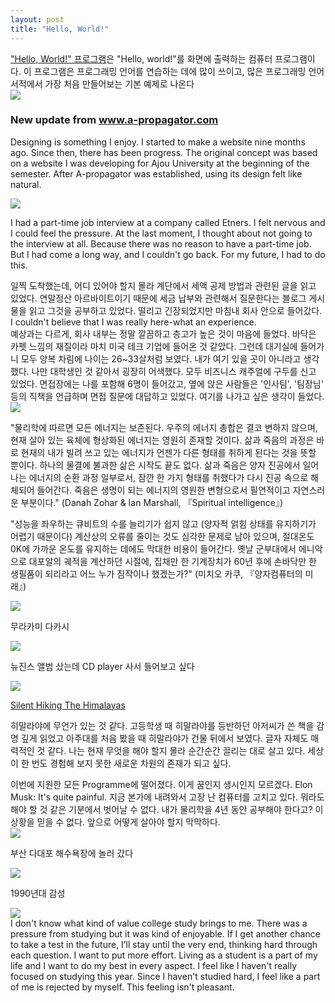 ```yaml
---
layout: post
title: "Hello, World!"
---
```


<div class="txt">
  <a href="https://ko.wikipedia.org/wiki/%22Hello,_World!%22_프로그램">"Hello, World!" 프로그램</a>은 "Hello, world!"를 화면에 출력하는 컴퓨터 프로그램이다. 
  이 프로그램은 프로그래밍 언어를 연습하는 데에 많이 쓰이고, 많은 프로그래밍 언어 서적에서 가장 처음 만들어보는 기본 예제로 나온다
</div>


<div class="img">
  <img src="https://github.com/user-attachments/assets/e191acad-5991-4b11-a272-25db1358f86d">
</div>

<div class="txt"><h3> New update from <a href="https://www.a-propagator.com"> www.a-propagator.com </a></h3></div> 


Designing is something I enjoy. I started to make a website nine months ago. Since then, there has been progress. 
The original concept was based on a website I was developing for Ajou University at the beginning of the semester. 
After A-propagator was established, using its design felt like natural. 








<div class="sm-top"></div>

<div class="img">
  <img src="https://github.com/user-attachments/assets/836dce79-61c5-4e90-80da-50844a204243">
</div>



<div class="s-top"></div>
  
  I had a part-time job interview at a company called Etners. I felt nervous and I could feel the pressure. At the last moment, I thought about not going to the interview at all. Because there was no reason to have a part-time job. But I had come a long way, and I couldn't go back. For my future, I had to do this.


<div class="s-top"></div>
  일찍 도착했는데, 어디 있어야 할지 몰라 계단에서 세액 공제 방법과 관련된 글을 읽고 있었다. 연말정산 아르바이트이기 때문에 세금 납부와 관련해서 질문한다는 블로그 게시물을 읽고 그것을 공부하고 있었다. 떨리고 긴장되었지만 마침내 회사 안으로 들어갔다. I couldn't believe that I was really here-what an experience. 



<div class="s-top"></div>
  예상과는 다르게, 회사 내부는 정말 깔끔하고 층고가 높은 것이 마음에 들었다. 바닥은 카펫 느낌의 재질이라 마치 미국 테크 기업에 들어온 것 같았다. 그런데 대기실에 들어가니 모두 양복 차림에 나이는 26~33살처럼 보였다. 내가 여기 있을 곳이 아니라고 생각했다. 나만 대학생인 것 같아서 굉장히 어색했다. 모두 비즈니스 캐주얼에 구두를 신고 있었다. 면접장에는 나를 포함해 6명이 들어갔고, 옆에 앉은 사람들은 '인사팀', '팀장님' 등의 직책을 언급하며 면접 질문에 대답하고 있었다. 여기를 나가고 싶은 생각이 들었다. 



<div class="img">
  <img src="https://github.com/user-attachments/assets/e0ec4999-b5c9-42b3-a1ae-742b65c2eb57">
</div>

<div class="s-top"></div>

"물리학에 따르면 모든 에너지는 보존된다. 우주의 에너지 총합은 결코 변하지 않으며, 현재 살아 있는 육체에 형상화된 에너지는 영원히 존재할 것이다.
삶과 죽음의 과정은 바로 현재의 내가 빌려 쓰고 있는 에너지가 언젠가 다른 형태를 취하게 된다는 것을 뜻할 뿐이다. 하나의 물결에 불과한 삶은 시작도 끝도 없다.
삶과 죽음은 양자 진공에서 일어나는 에너지의 순환 과정 일부로서, 잠깐 한 가지 형태를 취했다가 다시 진공 속으로 해체되어 들어간다. 죽음은 생명이 되는 에너지의 영원한 변형으로서 필연적이고 자연스러운 부분이다."
(Danah Zohar & Ian Marshall, 『Spiritual intelligence』)



<div class="s-top"></div>

"성능을 좌우하는 큐비트의 수를 늘리기가 쉽지 않고 (양자적 얽힘 상태를 유지하기가 어렵기 때문이다) 계산상의 오류를 줄이는 것도 심각한 문제로 남아 있으며, 절대온도 0K에 가까운 온도를 유지하는 데에도 막대한 비용이 들어간다.
옛날 군부대에서 에니악으로 대포알의 궤적을 계산하던 시절에, 집채만 한 기계장치가 60년 후에 손바닥만 한 생필품이 되리라고 어느 누가 짐작이나 했겠는가?"
(미치오 카쿠, 『양자컴퓨터의 미래』)






<div class="img">
  
  <img src="https://github.com/user-attachments/assets/e4e9668f-bdb8-455c-9864-8af66007a7fe">

</div>


<div class="txt">

  무라카미 다카시 
  
</div>


<div class="img">

  <img src="https://github.com/user-attachments/assets/6a869dec-ece5-417d-a839-14f6287a82bb">

</div>






<div class="txt">
  
 뉴진스 앨범 샀는데 CD player 사서 들어보고 싶다

</div>



<div class="img">
  
  <img src="https://github.com/user-attachments/assets/56714eb1-058a-4bb4-a653-ecdc327bad08">
  
</div>


<div class="txt">

  <a href="https://www.youtube.com/watch?v=H9-OOl_9r6I&t=1617s"> Silent Hiking The Himalayas </a>

</div>







<div class="s-top"></div>


히말라야에 무언가 있는 것 같다. 고등학생 때 히말라야를 등반하던 아저씨가 쓴 책을 감명 깊게 읽었고 아주대를 처음 봤을 때 히말라야가 건물 뒤에서 보였다. 글자 자체도 매력적인 것 같다. 
나는 현재 무엇을 해야 할지 몰라 순간순간 끌리는 대로 살고 있다. 세상이 한 번도 경험해 보지 못한 새로운 차원의 존재가 되고 싶다. 

<div class="s-top"></div>
이번에 지원한 모든 Programme에 떨어졌다. 이게 꿈인지 생시인지 모르겠다. Elon Musk: It's quite painful. 지금 본가에 내려와서 고장 난 컴퓨터를 고치고 있다. 뭐라도 해야 할 것 같은 기분에서 벗어날 수 없다. 
내가 물리학을 4년 동안 공부해야 한다고? 이 상황을 믿을 수 없다. 앞으로 어떻게 살아야 할지 막막하다.


<div class="img"> 
  
  <img src="https://github.com/user-attachments/assets/d9584eff-4cd3-484e-aac0-690b13cfba0f"> 

</div>

<div class="txt">

  부산 다대포 해수욕장에 놀러 갔다
  
</div>


<div class="img">

  <img src="https://github.com/user-attachments/assets/8477070e-3094-4790-a58f-3a726f8b0f12">

</div>


<div class="txt">

  1990년대 감성 
  
</div>








<div class="sm-top"></div>

<div class="img">
  <img src="https://github.com/user-attachments/assets/c4c8219a-4219-446d-b928-46765920f61b">
</div>


<div class="s-top"></div>
  I don't know what kind of value college study brings to me. There was a pressure from studying but it was kind of enjoyable. If I get another chance to take a test in the future, I’ll stay until the very end, thinking hard through each question. I want to put more effort. Living as a student is a part of my life and I want to do my best in every aspect. 
I feel like I haven't really focused on studying this year. Since I haven't studied hard, I feel like a part of me is rejected by myself. This feeling isn't pleasant. 








